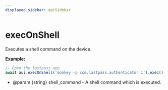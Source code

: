 ```yaml
---
displayed_sidebar: apiSidebar
---
```

# execOnShell

Executes a shell command on the device.

**Example:**
```typescript 
// Open the lastpass app
await aui.execOnShell('monkey -p com.lastpass.authenticator 1').exec()
```

   * @param {string} shell_command - A shell command which is executed.
